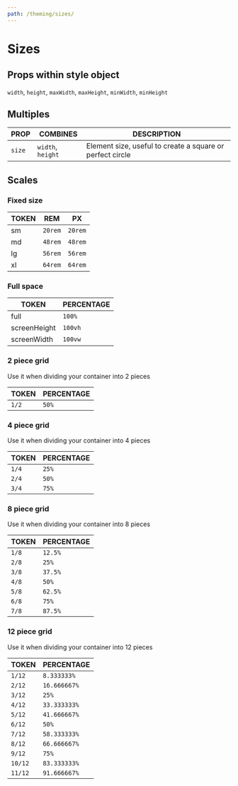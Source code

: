 ```yaml
---
path: /theming/sizes/
---
```


# Sizes

## Props within style object

`width`, `height`, `maxWidth`, `maxHeight`, `minWidth`, `minHeight`

## Multiples

| PROP   | COMBINES          | DESCRIPTION                                               |
| ------ | ----------------- | --------------------------------------------------------- |
| `size` | `width`, `height` | Element size, useful to create a square or perfect circle |

## Scales

### Fixed size

| TOKEN | REM     | PX      |
| ----- | ------- | ------- |
| sm    | `20rem` | `20rem` |
| md    | `48rem` | `48rem` |
| lg    | `56rem` | `56rem` |
| xl    | `64rem` | `64rem` |

### Full space

| TOKEN        | PERCENTAGE |
| ------------ | ---------- |
| full         | `100%`     |
| screenHeight | `100vh`    |
| screenWidth  | `100vw`    |

### 2 piece grid

Use it when dividing your container into 2 pieces

| TOKEN | PERCENTAGE |
| ----- | ---------- |
| `1/2` | `50%`      |

### 4 piece grid

Use it when dividing your container into 4 pieces

| TOKEN | PERCENTAGE |
| ----- | ---------- |
| `1/4` | `25%`      |
| `2/4` | `50%`      |
| `3/4` | `75%`      |

### 8 piece grid

Use it when dividing your container into 8 pieces

| TOKEN | PERCENTAGE |
| ----- | ---------- |
| `1/8` | `12.5%`    |
| `2/8` | `25%`      |
| `3/8` | `37.5%`    |
| `4/8` | `50%`      |
| `5/8` | `62.5%`    |
| `6/8` | `75%`      |
| `7/8` | `87.5%`    |

### 12 piece grid

Use it when dividing your container into 12 pieces

| TOKEN   | PERCENTAGE   |
| ------- | ------------ |
| `1/12`  | `8.333333%`  |
| `2/12`  | `16.666667%` |
| `3/12`  | `25%`        |
| `4/12`  | `33.333333%` |
| `5/12`  | `41.666667%` |
| `6/12`  | `50%`        |
| `7/12`  | `58.333333%` |
| `8/12`  | `66.666667%` |
| `9/12`  | `75%`        |
| `10/12` | `83.333333%` |
| `11/12` | `91.666667%` |
